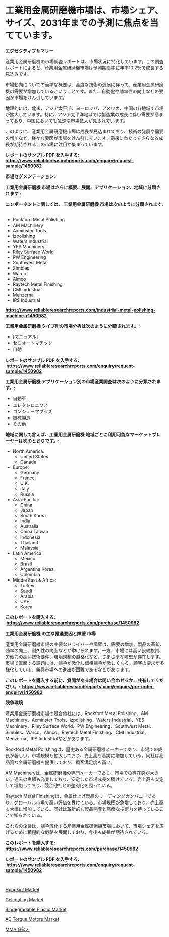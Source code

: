 <p><h1>工業用金属研磨機市場は、市場シェア、サイズ、2031年までの予測に焦点を当てています。</h1></p><p><strong>エグゼクティブサマリー</strong></p>
<p><p>産業用金属研磨機の市場調査レポートは、市場状況に特化しています。この調査レポートによると、産業用金属研磨機市場は予測期間中に年率10.2％で成長する見込みです。</p><p>市場動向についての簡単な概要は、高度な技術の進展に伴って、産業用金属研磨機の需要が増加しているということです。また、自動化や効率性の向上などの要因が市場をけん引しています。</p><p>地理的には、北米、アジア太平洋、ヨーロッパ、アメリカ、中国の各地域で市場が拡大しています。特に、アジア太平洋地域では製造業の成長に伴い需要が高まっており、中国においても急速な市場拡大が見られています。</p><p>このように、産業用金属研磨機市場は成長が見込まれており、技術の発展や需要の増加など、様々な要因が市場をけん引しています。将来にわたってさらなる成長が期待されるこの市場に注目が集まっています。</p></p>
<p><strong>レポートのサンプル PDF を入手する: <a href="https://www.reliableresearchreports.com/enquiry/request-sample/1450982">https://www.reliableresearchreports.com/enquiry/request-sample/1450982</a></strong></p>
<p><strong>市場セグメンテーション:</strong></p>
<p><strong> 工業用金属研磨機 市場はさらに概要、展開、アプリケーション、地域に分類されます :</strong></p>
<p><strong>コンポーネントに関しては、 工業用金属研磨機 市場は次のように分類されます: &nbsp;</strong></p>
<p><ul><li>Rockford Metal Polishing</li><li>AM Machinery</li><li>Axminster Tools</li><li>jzpolishing</li><li>Waters Industrial</li><li>YES Machinery</li><li>Riley Surface World</li><li>PW Engineering</li><li>Southwest Metal</li><li>Simbles</li><li>Warco</li><li>Almco</li><li>Raytech Metal Finishing</li><li>CMI Industrial</li><li>Menzerna</li><li>IPS Industrial</li></ul></p>
<p><strong><a href="https://www.reliableresearchreports.com/industrial-metal-polishing-machine-r1450982">https://www.reliableresearchreports.com/industrial-metal-polishing-machine-r1450982</a></strong></p>
<p><strong> 工業用金属研磨機 タイプ別の市場分析は次のように分類されます。:</strong></p>
<p><ul><li>[マニュアル]</li><li>セミオートマチック</li><li>自動</li></ul></p>
<p><strong>レポートのサンプル PDF を入手する: &nbsp;<a href="https://www.reliableresearchreports.com/enquiry/request-sample/1450982">https://www.reliableresearchreports.com/enquiry/request-sample/1450982</a></strong></p>
<p><strong> 工業用金属研磨機 アプリケーション別の市場産業調査は次のように分類されます。:</strong></p>
<p><ul><li>自動車</li><li>エレクトロニクス</li><li>コンシューマグッズ</li><li>機械製造</li><li>その他</li></ul></p>
<p><strong>地域に関して言えば、工業用金属研磨機 地域ごとに利用可能なマーケットプレーヤーは次のとおりです。:</strong></p>
<p><ul>
    <li>
        North America:
        <ul>
            <li>United States</li>
            <li>Canada</li>
        </ul>
    </li>
    <li>
        Europe:
        <ul>
            <li>Germany</li>
            <li>France</li>
            <li>U.K.</li>
            <li>Italy</li>
            <li>Russia</li>
        </ul>
    </li>
    <li>
        Asia-Pacific:
        <ul>
            <li>China</li>
            <li>Japan</li>
            <li>South Korea</li>
            <li>India</li>
            <li>Australia</li>
            <li>China Taiwan</li>
            <li>Indonesia</li>
            <li>Thailand</li>
            <li>Malaysia</li>
        </ul>
    </li>
    <li>
        Latin America:
        <ul>
            <li>Mexico</li>
            <li>Brazil</li>
            <li>Argentina Korea</li>
            <li>Colombia</li>
        </ul>
    </li>
    <li>
        Middle East & Africa:
        <ul>
            <li>Turkey</li>
            <li>Saudi</li>
            <li>Arabia</li>
            <li>UAE</li>
            <li>Korea</li>
        </ul>
    </li>
    </ul></p>
<p><strong>このレポートを購入する: &nbsp;<a href="https://www.reliableresearchreports.com/purchase/1450982">https://www.reliableresearchreports.com/purchase/1450982</a></strong></p>
<p><strong>工業用金属研磨機 の主な推進要因と障壁 市場</strong></p>
<p><p>産業用金属研磨機市場の主要なドライバーや障壁は、需要の増加、製品の革新、効率の向上、耐久性の向上などが挙げられます。一方、市場には高い設備投資、労働力の高い技術要件、環境規制の厳格化など、さまざまな障壁が存在します。市場で直面する課題には、競争が激化し価格競争が激しくなる、顧客の要求が多様化している、新興市場への進出が困難であるなどがあります。</p></p>
<p><strong>このレポートを購入する前に、質問がある場合は問い合わせるか、共有してください。:&nbsp; <a href="https://www.reliableresearchreports.com/enquiry/pre-order-enquiry/1450982">https://www.reliableresearchreports.com/enquiry/pre-order-enquiry/1450982</a></strong></p>
<p><strong>競争環境</strong></p>
<p><p>産業用金属研磨機市場の競合他社には、Rockford Metal Polishing、AM Machinery、Axminster Tools、jzpolishing、Waters Industrial、YES Machinery、Riley Surface World、PW Engineering、Southwest Metal、Simbles、Warco、Almco、Raytech Metal Finishing、CMI Industrial、Menzerna、IPS Industrialなどがあります。</p><p>Rockford Metal Polishingは、歴史ある金属研磨機メーカーであり、市場での成長が著しい。市場規模も拡大しており、売上高も着実に増加している。同社は高品質な金属研磨機を提供しており、顧客満足度も高い。</p><p>AM Machineryは、金属研磨機の専門メーカーであり、市場での存在感が大きい。過去の実績も充実しており、安定した市場成長を続けている。売上高も安定して増加しており、競合他社との差別化を図っている。</p><p>Raytech Metal Finishingは、金属仕上げ製品のリーディングカンパニーであり、グローバル市場で高い評価を受けている。市場規模が急増しており、売上高も大幅に増加している。同社は革新的な製品開発と高度な技術力を持っていることで知られている。</p><p>これらの企業は、競争激化する産業用金属研磨機市場において、市場シェアを広げるために積極的な戦略を展開しており、今後も成長が期待されている。</p></p>
<p><strong>このレポートを購入する: &nbsp; <a href="https://www.reliableresearchreports.com/purchase/1450982">https://www.reliableresearchreports.com/purchase/1450982</a></strong></p>
<p><strong>レポートのサンプル PDF を入手する: &nbsp;<a href="https://www.reliableresearchreports.com/enquiry/request-sample/1450982">https://www.reliableresearchreports.com/enquiry/request-sample/1450982</a></strong><strong></strong></p>
<p>&nbsp;</p>
<p><p><a href="https://skillful-vermicelli-b89.notion.site/Honokiol-Market-A-Comprehensive-Report-of-its-Market-Share-Growth-Trends-2024-2031-f143ebc6ae8e46bcba1509b58a995985">Honokiol Market</a></p><p><a href="https://issuu.com/reportprime-2/docs/gelcoating-market-size-2030.pptx">Gelcoating Market</a></p><p><a href="https://issuu.com/reportprime-2/docs/biodegradable-plastic-market-size-2030.pptx">Biodegradable Plastic Market</a></p><p><a href="https://github.com/provorikovar/Market-Research-Report-List-3/blob/main/ac-torque-motors-market.md">AC Torque Motors Market</a></p><p><a href="https://github.com/vsr06p4p49/Market-Research-Report-List-1/blob/main/737261919062.md">MMA 용접기</a></p></p>